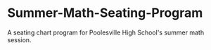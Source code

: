 # Summer-Math-Seating-Program
A seating chart program for Poolesville High School's summer math session.
